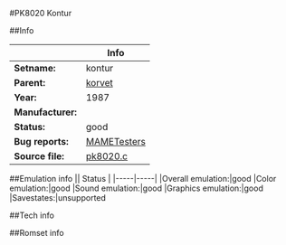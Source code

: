 #PK8020 Kontur

##Info

||Info|
|-----|-----|
|**Setname:**|kontur
|**Parent:**|[korvet](korvet.md)
|**Year:**|1987
|**Manufacturer:**|<unknown>
|**Status:**|good
|**Bug reports:**|[MAMETesters](http://mametesters.org/view_all_set.php?type=1&temporary=y&search=pk8020.c)
|**Source file:**|[pk8020.c](https://github.com/mamedev/mame/blob/master/src/mess/drivers/pk8020.c)

##Emulation info
|| Status |
|-----|-----|
|Overall emulation:|good
|Color emulation:|good
|Sound emulation:|good
|Graphics emulation:|good
|Savestates:|unsupported

##Tech info

##Romset info

<!--- START OF EDITED COMMENT DO NOT TOUCH TEXT ABOVE-->

